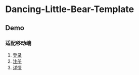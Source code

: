 # Dancing-Little-Bear-Template

## Demo
### 适配移动端
1. [登录](https://hzzone.github.io/Dancing-Little-Bear-Template/login.html)
2. [注册](https://hzzone.github.io/Dancing-Little-Bear-Template/register.html)
3. [详情](https://hzzone.github.io/Dancing-Little-Bear-Template/detail.html)